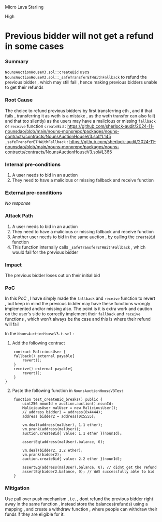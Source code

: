Micro Lava Starling

High

# Previous bidder will not get a refund in some cases

### Summary

`NounsAuctionHouseV3.sol::createBid` uses `NounsAuctionHouseV3.sol::_safeTransferETHWithFallback` to refund the previous bidder , which may still fail , hence making previous bidders unable to get their refunds

### Root Cause

The choice to refund previous bidders by first transferring eth , and if that fails , transferring it as weth is a mistake , as the weth transfer can also fail( and that too silently) as the users may have a malicious or missing `fallback` or `receive` function
`createBid` : https://github.com/sherlock-audit/2024-11-nounsdao/blob/main/nouns-monorepo/packages/nouns-contracts/contracts/NounsAuctionHouseV3.sol#L145
`_safeTransferETHWithFallback` : https://github.com/sherlock-audit/2024-11-nounsdao/blob/main/nouns-monorepo/packages/nouns-contracts/contracts/NounsAuctionHouseV3.sol#L365

### Internal pre-conditions

1. A user needs to bid in an auction
2. They need to have a malicious or missing fallback and receive function

### External pre-conditions

_No response_

### Attack Path

1. A user needs to bid in an auction
2. They need to have a malicious or missing fallback and receive function
3. Another user needs to bid in the same auction , by calling the `createBid` function
4. This function internally calls `_safeTransferETHWithFallback` , which would fail for the previous bidder

### Impact

The previous bidder loses out on their initial bid

### PoC

In this PoC , I have simply made the  `fallback` and `receive` function to revert , but keep in mind the previous bidder may have these functions wrongly implemented and/or missing also. The point is it is extra work and caution on the user's side to correctly implement their `fallback` and `receive` functions , which won't always be the case and this is where their refund will fail

In the `NounsAuctionHouseV3.t.sol` :
1. Add the following contract

```solidity
    contract MaliciousUser {
    fallback() external payable{
        revert();
    }
    receive() external payable{
        revert();
    }
}
```

2. Paste the following function in `NounsAuctionHouseV3Test`

```solidity
    function test_createBid_breaks() public {
        uint256 nounId = auction.auction().nounId;
        MaliciousUser malUser = new MaliciousUser();
        // address bidder1 = address(0x4444);
        address bidder2 = address(0x5555);

        vm.deal(address(malUser), 1.1 ether);
        vm.prank(address(malUser));
        auction.createBid{ value: 1.1 ether }(nounId);

        assertEq(address(malUser).balance, 0);

        vm.deal(bidder2, 2.2 ether);
        vm.prank(bidder2);
        auction.createBid{ value: 2.2 ether }(nounId);

        assertEq(address(malUser).balance, 0); // didnt get the refund
        assertEq(bidder2.balance, 0); // WAS successfully able to bid
    }
```

### Mitigation

Use pull over push mechanism , i.e. , dont refund the previous bidder right away in the same function , instead store the balances(refunds) using a mapping , and create a withdraw function , where people can withdraw their funds if they are eligible for it.